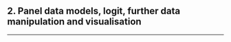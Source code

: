 ## 2. Panel data models, logit, further data manipulation and visualisation
---
<div class="container btn-container">
</div>

